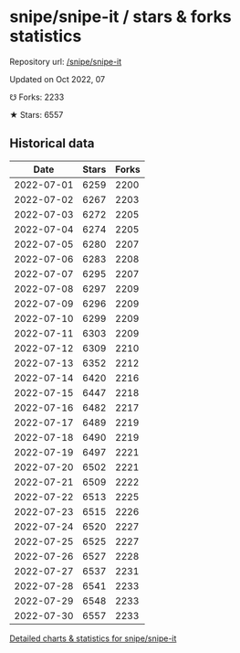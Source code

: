 # snipe/snipe-it / stars & forks statistics

Repository url: [/snipe/snipe-it](https://github.com/snipe/snipe-it)

Updated on Oct 2022, 07

☋ Forks: 2233

★ Stars: 6557

## Historical data
| Date | Stars | Forks |
|------|-------|-------|
| 2022-07-01 | 6259 | 2200 | 
| 2022-07-02 | 6267 | 2203 | 
| 2022-07-03 | 6272 | 2205 | 
| 2022-07-04 | 6274 | 2205 | 
| 2022-07-05 | 6280 | 2207 | 
| 2022-07-06 | 6283 | 2208 | 
| 2022-07-07 | 6295 | 2207 | 
| 2022-07-08 | 6297 | 2209 | 
| 2022-07-09 | 6296 | 2209 | 
| 2022-07-10 | 6299 | 2209 | 
| 2022-07-11 | 6303 | 2209 | 
| 2022-07-12 | 6309 | 2210 | 
| 2022-07-13 | 6352 | 2212 | 
| 2022-07-14 | 6420 | 2216 | 
| 2022-07-15 | 6447 | 2218 | 
| 2022-07-16 | 6482 | 2217 | 
| 2022-07-17 | 6489 | 2219 | 
| 2022-07-18 | 6490 | 2219 | 
| 2022-07-19 | 6497 | 2221 | 
| 2022-07-20 | 6502 | 2221 | 
| 2022-07-21 | 6509 | 2222 | 
| 2022-07-22 | 6513 | 2225 | 
| 2022-07-23 | 6515 | 2226 | 
| 2022-07-24 | 6520 | 2227 | 
| 2022-07-25 | 6525 | 2227 | 
| 2022-07-26 | 6527 | 2228 | 
| 2022-07-27 | 6537 | 2231 | 
| 2022-07-28 | 6541 | 2233 | 
| 2022-07-29 | 6548 | 2233 | 
| 2022-07-30 | 6557 | 2233 | 


[Detailed charts & statistics for snipe/snipe-it](https://reviewgithub.com/rep/snipe/snipe-it)
